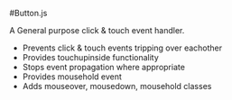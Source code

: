 #Button.js

A General purpose click & touch event handler. 

- Prevents click & touch events tripping over eachother
- Provides touchupinside functionality
- Stops event propagation where appropriate
- Provides mousehold event
- Adds mouseover, mousedown, mousehold classes